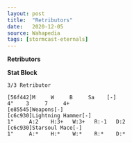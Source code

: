 ```yaml
---
layout: post
title:  "Retributors"
date:   2020-12-05
source: Wahapedia
tags: [stormcast-eternals]
---
```


**Retributors**

**Stat Block**
```
3/3 Retributor
```

```
[56f442]M     W     B     Sa    [-]
4"    3     7     4+    
[e85545]Weapons[-]
[c6c930]Lightning Hammer[-]
1"     A:2    H:3+   W:3+   R:-1   D:2   
[c6c930]Starsoul Mace[-]
1"     A:*    H:*    W:*    R:*    D:*   
```


